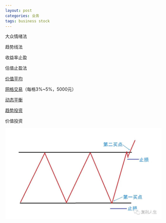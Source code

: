 ```yaml
---
layout: post
categories: 业务
tags: business stock
---
```


大众情绪法

趋势线法

收益率止盈

估值止盈法

[价值平均](https://mp.weixin.qq.com/s/2XiWf4yiYcfzHLt_eVarBQ)

[网格交易](https://mp.weixin.qq.com/s?__biz=MzAxMjM4MTEwNg==&mid=504221637&idx=1&sn=1ee865664c7f6ff21317e5aafdac5166&chksm=004bd118373c580efba5ec34b7a685cc48f8f227662fcdbbfbb33ab58d882a1989caedce0c72&scene=20&xtrack=1&key=cfb30b6b470c54571059b87063a5554f899555ceaa5e377c0e4887246164318f7006b35c5257bb607af695f12f19609cb0138a820f495672030c85c47e7b0a15c32d1b2d56a1c22bb5fc74b5a4665bb93c610c7b0910f5a88950496d1bee0cc5fc6fe2de795585a64e6e72fba093cfd600c775f4ef2e4ae49a73df7bb70deb24&ascene=1&uin=MTQ2NjY5Mzk1&devicetype=Windows+7&version=62090529&lang=en&exportkey=Ad92zjI9J4a4rBumhbnU2k8%3D&pass_ticket=pnu%2BO2vvECl%2BSl3VRkUJB%2BtAiaizM2i03DOI4v%2BBGuJzYSVb3s7w8OqqDkbXZfZz&wx_header=0)（每格3%~5%，5000元）

[动态平衡](https://mp.weixin.qq.com/s?__biz=MzAxMjM4MTEwNg==&mid=504220250&idx=1&sn=c58778a8a12b071bab12ea3b9290cf69&chksm=004bd487373c5d91dd72ca2893a723d7d148b2cbd4de798960c56fbee2407fefcdb13aea26ef&scene=20&xtrack=1&key=0cc74021d33c11bf8fedca20728bcff5908e19db260d77d4f7b69dd4236b33197555b727dea9d3fe04f7e88437102f7e0216df4316eecf3eaec268e05a151f66bee8e84126ea29e06d55649304bcc30d6c2b4a2e7e6f0e7e094ca49b1694cf9e5c76261f1daa7890b59406ea65cd21f7b92ac42fdaa8be9281bd169504ef5ff3&ascene=1&uin=MTQ2NjY5Mzk1&devicetype=Windows+7&version=62090529&lang=en&exportkey=AZ544ZqnRFK4xO0eKh%2Bi4fk%3D&pass_ticket=pnu%2BO2vvECl%2BSl3VRkUJB%2BtAiaizM2i03DOI4v%2BBGuJzYSVb3s7w8OqqDkbXZfZz&wx_header=0)

[趋势投资](https://mp.weixin.qq.com/s?__biz=MzAxMjM4MTEwNg==&mid=504220690&idx=1&sn=eabb47deb674965e9331d313c5991abf&chksm=004bd2cf373c5bd91c2600fa203046f83f32b88ff5fa4d53aa2b1ae0ab43c30117144deb422e&scene=20&xtrack=1&key=7f63248f9263ef6dcb029a5b53efcda4dd83fdcbe5bcf542afb01681bf44f8b9763325b2decd39652a628d60803df52c4cb53df8dc438c068e4a340014f51158e0c1cb6930b6823fad6f76f64d2eea7683dc57140f323c91f48a2758f1b58bf2b80adb4d3a4634922e4a06017ac76f744b78f80cf66dbd682f83d062285765b1&ascene=1&uin=MTQ2NjY5Mzk1&devicetype=Windows+7&version=62090529&lang=en&exportkey=AZP649bjCwbxojZm722xwFc%3D&pass_ticket=pnu%2BO2vvECl%2BSl3VRkUJB%2BtAiaizM2i03DOI4v%2BBGuJzYSVb3s7w8OqqDkbXZfZz&wx_header=0)

价值投资

![buy sale point](/images/buy-sale-point.jpg)